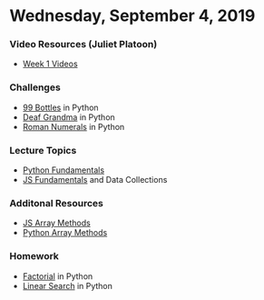 Wednesday, September 4, 2019
=======================
### Video Resources (Juliet Platoon)
- [Week 1 Videos](https://www.youtube.com/playlist?list=PLu0CiQ7bzwEQbhg6rzm8h41r4c08KNij0)

### Challenges
* [99 Bottles](https://github.com/julietplatoon/99-Bottles) in Python
* [Deaf Grandma](https://github.com/julietplatoon/Deaf-Grandma) in Python
* [Roman Numerals](https://github.com/julietplatoon/roman-numerals) in Python

### Lecture Topics
* [Python Fundamentals](https://github.com/julietplatoon/curriculum/blob/master/week-01/lecture-materials/python_fundamentals.md)
* [JS Fundamentals](https://github.com/julietplatoon/curriculum/blob/master/week-01/lecture-materials/javascript_control_flow.pdf) and Data Collections

### Additonal Resources
* [JS Array Methods](https://developer.mozilla.org/en-US/docs/Web/JavaScript/Reference/Global_Objects/Array)
* [Python Array Methods](https://www.programiz.com/python-programming/methods/list)

### Homework
* [Factorial](https://github.com/julietplatoon/factorial) in Python
* [Linear Search](https://github.com/julietplatoon/linear-search) in Python
